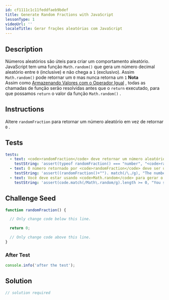 ```yaml
---
id: cf1111c1c11feddfaeb9bdef
title: Generate Random Fractions with JavaScript
lessonType: 1
videoUrl: ''
localeTitle: Gerar frações aleatórias com JavaScript
---
```


## Description
<section id="description"> Números aleatórios são úteis para criar um comportamento aleatório. JavaScript tem uma função <code>Math.random()</code> que gera um número decimal aleatório entre <code>0</code> (inclusive) e não chega a <code>1</code> (exclusivo). Assim <code>Math.random()</code> pode retornar um <code>0</code> mas nunca retorna um <code>1</code> <strong>Nota</strong> <br> Assim como <a href="learn/javascript-algorithms-and-data-structures/basic-javascript/storing-values-with-the-assignment-operator" target="_blank">Armazenando Valores com o Operador Igual</a> , todas as chamadas de função serão resolvidas antes que o <code>return</code> executado, para que possamos <code>return</code> o valor da função <code>Math.random()</code> . </section>

## Instructions
<section id="instructions"> Altere <code>randomFraction</code> para retornar um número aleatório em vez de retornar <code>0</code> . </section>

## Tests
<section id='tests'>

```yml
tests:
  - text: <code>randomFraction</code> deve retornar um número aleatório.
    testString: 'assert(typeof randomFraction() === "number", "<code>randomFraction</code> should return a random number.");'
  - text: O número retornado por <code>randomFraction</code> deve ser um decimal.
    testString: 'assert((randomFraction()+""). match(/\./g), "The number returned by <code>randomFraction</code> should be a decimal.");'
  - text: Você deve estar usando <code>Math.random</code> para gerar o número decimal aleatório.
    testString: 'assert(code.match(/Math\.random/g).length >= 0, "You should be using <code>Math.random</code> to generate the random decimal number.");'

```

</section>

## Challenge Seed
<section id='challengeSeed'>

<div id='js-seed'>

```js
function randomFraction() {

  // Only change code below this line.

  return 0;

  // Only change code above this line.
}

```

</div>


### After Test
<div id='js-teardown'>

```js
console.info('after the test');
```

</div>

</section>

## Solution
<section id='solution'>

```js
// solution required
```
</section>
